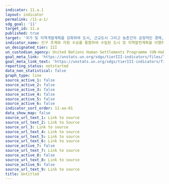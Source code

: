 ```yaml
---
indicator: 11.a.1
layout: indicator
permalink: /11-a-1/
sdg_goal: '11'
target_id: 11.a
published: true
target: '국가 및 지역개발계획을 강화하여 도시, 근교도시 그리고 농촌간의 긍정적인 경제, 사회 및 환경적 연결고리를 지원'
indicator_name: 인구 추계와 자원 수요를 통합하여 수립된 도시 및 지역발전계획을 이행하는 도시에 거주하는 인구의 비율 (도시크기별)
un_designated_tier: III
un_custodian_agency: United Nations Human Settlements Programme (UN-Habitat)
goal_meta_link: 'https://unstats.un.org/sdgs/tierIII-indicators/files/Tier3-11-a-01.pdf'
goal_meta_link_text: 'https://unstats.un.org/sdgs/tierIII-indicators/files/Tier3-11-a-01.pdf'
reporting_status: notstarted
data_non_statistical: false
graph_type: line
source_active_1: false
source_active_2: false
source_active_3: false
source_active_4: false
source_active_5: false
source_active_6: false
indicator_sort_order: 11-aa-01
data_show_map: false
source_url_text_1: Link to source
source_url_text_2: Link to Source
source_url_3: Link to source
source_url_text_4: Link to source
source_url_text_5: Link to source
source_url_text_6: Link to source
source_active_7: false
source_url_text_7: Link to source
source_active_8: false
source_url_text_8: Link to source
source_active_9: false
source_url_text_9: Link to source
title: Untitled
---
```

